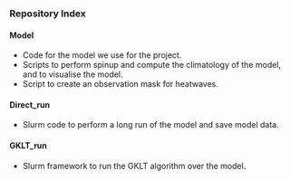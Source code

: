 ### Repository Index
#### Model
* Code for the model we use for the project.
* Scripts to perform spinup and compute the climatology of the model, and to visualise the model.
* Script to create an observation mask for heatwaves.

#### Direct_run

* Slurm code to perform a long run of the model and save model data.

#### GKLT_run

* Slurm framework to run the GKLT algorithm over the model.